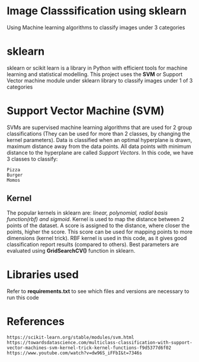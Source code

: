 # Image Classsification using sklearn
Using Machine learning algorithms to classify images under 3 categories

# sklearn
sklearn or scikit learn is a library in Python with efficient tools for machine learning and statistical modelling.
This project uses the **SVM** or Support Vector machine module under sklearn library to classify images under 1 of 3 categories

# Support Vector Machine (SVM)
SVMs are supervised machine learning algorithms that are used for 2 group classifications (They can be used for more than 2 classes, by changing the kernel parameters). Data is classified when an optimal hyperplane is drawn, maximum distance away from the data points. All data points with minimum distance to the hyperplane are called *Support Vectors*. 
In this code, we have 3 classes to classify:
```
Pizza
Burger
Momos
```
## Kernel
The popular kernels in sklearn are: *linear, polynomial, radial basis function(rbf) and sigmoid*. Kernel is used to map the distance between 2 points of the dataset. A score is assigned to the distance, where closer the points, higher the score. This score can be used for mapping points to more dimensions (kernel trick). RBF kernel is used in this code, as it gives good classification report results (compared to others). Best parameters are evaluated using **GridSearchCV()** function in sklearn.

# Libraries used
Refer to **requirements.txt** to see which files and versions are necessary to run this code

# References
```
https://scikit-learn.org/stable/modules/svm.html
https://towardsdatascience.com/multiclass-classification-with-support-vector-machines-svm-kernel-trick-kernel-functions-f9d5377d6f02
https://www.youtube.com/watch?v=dw96S_iFFbI&t=7346s
```
